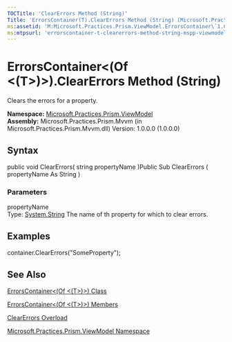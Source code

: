 ```yaml
---
TOCTitle: 'ClearErrors Method (String)'
Title: 'ErrorsContainer(T).ClearErrors Method (String) (Microsoft.Practices.Prism.ViewModel)'
ms:assetid: 'M:Microsoft.Practices.Prism.ViewModel.ErrorsContainer\`1.ClearErrors(System.String)'
ms:mtpsurl: 'errorscontainer-t-clearerrors-method-string-mspp-viewmodel.md'
---
```


# ErrorsContainer&lt;(Of &lt;(T&gt;)&gt;).ClearErrors Method (String)

Clears the errors for a property.

**Namespace:** [Microsoft.Practices.Prism.ViewModel](https://msdn.microsoft.com/library/microsoft.practices.prism.viewmodel)
**Assembly:** Microsoft.Practices.Prism.Mvvm (in Microsoft.Practices.Prism.Mvvm.dll) Version: 1.0.0.0 (1.0.0.0)

## Syntax
public void ClearErrors( string propertyName )Public Sub ClearErrors ( propertyName As String )

### Parameters

propertyName  
Type: [System.String](http://msdn.microsoft.com/en-us/library/s1wwdcbf)
The name of th property for which to clear errors.

## Examples

<span id="exampleToggle"></span> container.ClearErrors("SomeProperty");

## See Also
[ErrorsContainer&lt;(Of &lt;(T&gt;)&gt;) Class](https://msdn.microsoft.com/library/microsoft.practices.prism.viewmodel.errorscontainer%601)

[ErrorsContainer&lt;(Of &lt;(T&gt;)&gt;) Members](https://msdn.microsoft.com/allmembers.t:microsoft.practices.prism.viewmodel.errorscontainer%601)

[ClearErrors Overload](https://msdn.microsoft.com/overload:microsoft.practices.prism.viewmodel.errorscontainer%601.clearerrors)

[Microsoft.Practices.Prism.ViewModel Namespace](https://msdn.microsoft.com/library/microsoft.practices.prism.viewmodel)
